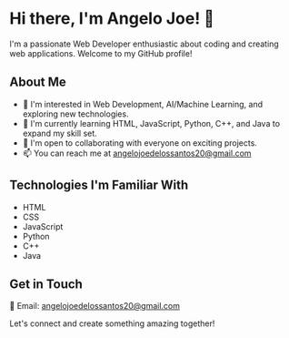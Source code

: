 # Hi there, I'm Angelo Joe! 👋

I'm a passionate Web Developer enthusiastic about coding and creating web applications. Welcome to my GitHub profile!

## About Me
- 👀 I'm interested in Web Development, AI/Machine Learning, and exploring new technologies.
- 🌱 I'm currently learning HTML, JavaScript, Python, C++, and Java to expand my skill set.
- 💞️ I'm open to collaborating with everyone on exciting projects.
- 📫 You can reach me at angelojoedelossantos20@gmail.com

## Technologies I'm Familiar With
- HTML
- CSS
- JavaScript
- Python
- C++
- Java

## Get in Touch
📧 Email: angelojoedelossantos20@gmail.com

Let's connect and create something amazing together!
